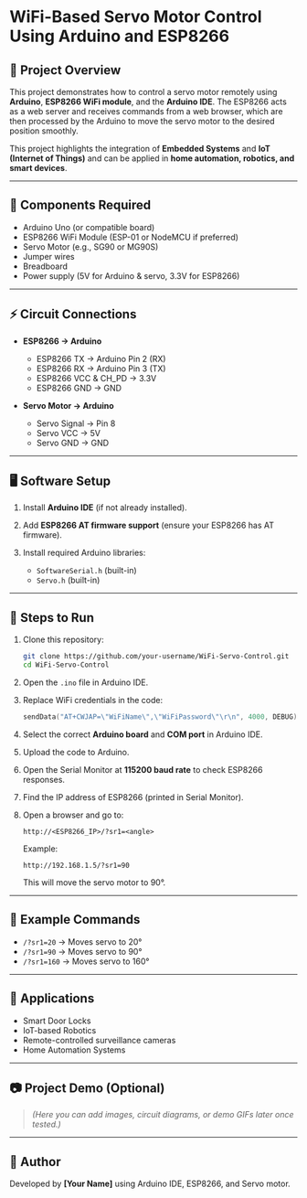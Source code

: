 
# WiFi-Based Servo Motor Control Using Arduino and ESP8266

## 📌 Project Overview

This project demonstrates how to control a servo motor remotely using **Arduino**, **ESP8266 WiFi module**, and the **Arduino IDE**. The ESP8266 acts as a web server and receives commands from a web browser, which are then processed by the Arduino to move the servo motor to the desired position smoothly.

This project highlights the integration of **Embedded Systems** and **IoT (Internet of Things)** and can be applied in **home automation, robotics, and smart devices**.

---

## 🔧 Components Required

* Arduino Uno (or compatible board)
* ESP8266 WiFi Module (ESP-01 or NodeMCU if preferred)
* Servo Motor (e.g., SG90 or MG90S)
* Jumper wires
* Breadboard
* Power supply (5V for Arduino & servo, 3.3V for ESP8266)

---

## ⚡ Circuit Connections

* **ESP8266 → Arduino**

  * ESP8266 TX → Arduino Pin 2 (RX)
  * ESP8266 RX → Arduino Pin 3 (TX)
  * ESP8266 VCC & CH\_PD → 3.3V
  * ESP8266 GND → GND

* **Servo Motor → Arduino**

  * Servo Signal → Pin 8
  * Servo VCC → 5V
  * Servo GND → GND

---

## 🖥️ Software Setup

1. Install **Arduino IDE** (if not already installed).
2. Add **ESP8266 AT firmware support** (ensure your ESP8266 has AT firmware).
3. Install required Arduino libraries:

   * `SoftwareSerial.h` (built-in)
   * `Servo.h` (built-in)

---

## 🚀 Steps to Run

1. Clone this repository:

   ```bash
   git clone https://github.com/your-username/WiFi-Servo-Control.git
   cd WiFi-Servo-Control
   ```
2. Open the `.ino` file in Arduino IDE.
3. Replace WiFi credentials in the code:

   ```cpp
   sendData("AT+CWJAP=\"WiFiName\",\"WiFiPassword\"\r\n", 4000, DEBUG);
   ```
4. Select the correct **Arduino board** and **COM port** in Arduino IDE.
5. Upload the code to Arduino.
6. Open the Serial Monitor at **115200 baud rate** to check ESP8266 responses.
7. Find the IP address of ESP8266 (printed in Serial Monitor).
8. Open a browser and go to:

   ```
   http://<ESP8266_IP>/?sr1=<angle>
   ```

   Example:

   ```
   http://192.168.1.5/?sr1=90
   ```

   This will move the servo motor to 90°.

---

## 📡 Example Commands

* `/?sr1=20` → Moves servo to 20°
* `/?sr1=90` → Moves servo to 90°
* `/?sr1=160` → Moves servo to 160°

---

## 📌 Applications

* Smart Door Locks
* IoT-based Robotics
* Remote-controlled surveillance cameras
* Home Automation Systems

---

## 📷 Project Demo (Optional)

> *(Here you can add images, circuit diagrams, or demo GIFs later once tested.)*

---

## 📝 Author

Developed by **\[Your Name]** using Arduino IDE, ESP8266, and Servo motor.

